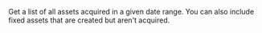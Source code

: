 Get a list of all assets acquired in a given date range. You can also include fixed assets that are created but aren't acquired.